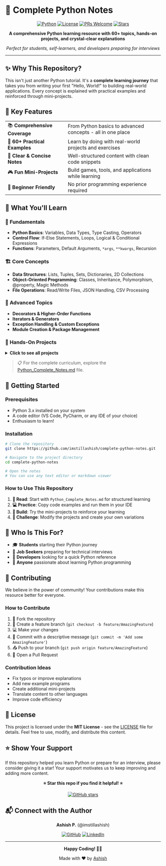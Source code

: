 # 🐍 Complete Python Notes

<div align="center">
  
  [![Python](https://img.shields.io/badge/Python-3.x-blue.svg)](https://www.python.org/) [![License](https://img.shields.io/badge/License-MIT-green.svg)](LICENSE) [![PRs Welcome](https://img.shields.io/badge/PRs-welcome-brightgreen.svg)](https://github.com/imstillashish/complete-python-notes/pulls)
  [![Stars](https://img.shields.io/github/stars/imstillashish/complete-python-notes?style=social)](https://github.com/imstillashish/complete-python-notes/stargazers)
  
  **A comprehensive Python learning resource with 60+ topics, hands-on projects, and crystal-clear explanations**
  
  *Perfect for students, self-learners, and developers preparing for interviews*

</div>

---

## ✨ Why This Repository?

This isn't just another Python tutorial. It's a **complete learning journey** that takes you from writing your first "Hello, World!" to building real-world applications. Every concept is explained with practical examples and reinforced through mini-projects.

## 🎯 Key Features

<table>
  <tr>
    <td>📚 <b>Comprehensive Coverage</b></td>
    <td>From Python basics to advanced concepts - all in one place</td>
  </tr>
  <tr>
    <td>🔨 <b>60+ Practical Examples</b></td>
    <td>Learn by doing with real-world projects and exercises</td>
  </tr>
  <tr>
    <td>📝 <b>Clear & Concise Notes</b></td>
    <td>Well-structured content with clean code snippets</td>
  </tr>
  <tr>
    <td>🎮 <b>Fun Mini-Projects</b></td>
    <td>Build games, tools, and applications while learning</td>
  </tr>
  <tr>
    <td>👶 <b>Beginner Friendly</b></td>
    <td>No prior programming experience required</td>
  </tr>
</table>

## 📖 What You'll Learn

### 🌱 **Fundamentals**
- **Python Basics**: Variables, Data Types, Type Casting, Operators
- **Control Flow**: If-Else Statements, Loops, Logical & Conditional Expressions
- **Functions**: Parameters, Default Arguments, `*args`, `**kwargs`, Recursion

### 🏗️ **Core Concepts**
- **Data Structures**: Lists, Tuples, Sets, Dictionaries, 2D Collections
- **Object-Oriented Programming**: Classes, Inheritance, Polymorphism, @property, Magic Methods
- **File Operations**: Read/Write Files, JSON Handling, CSV Processing

### 🚀 **Advanced Topics**
- **Decorators & Higher-Order Functions**
- **Iterators & Generators**
- **Exception Handling & Custom Exceptions**
- **Module Creation & Package Management**

### 🎯 **Hands-On Projects**

<details>
<summary><b>Click to see all projects</b></summary>

- 🎮 **Games**
  - Madlibs Story Generator
  - Hangman Word Game
  - Rock-Paper-Scissors
  - Slot Machine Simulator
  - Dice Rolling Game
  
- 🛠️ **Tools & Utilities**
  - Calculator Application
  - Unit Converter
  - Banking System
  - Quiz Application
  - Encryption Tool
  
- ⏰ **Time-Based Applications**
  - Countdown Timer
  - Alarm Clock
  - And many more!

</details>

> 📋 For the complete curriculum, explore the [Python_Complete_Notes.md](Python_Complete_Notes.md) file.

## 🚀 Getting Started

### Prerequisites
- Python 3.x installed on your system
- A code editor (VS Code, PyCharm, or any IDE of your choice)
- Enthusiasm to learn!

### Installation

```bash
# Clone the repository
git clone https://github.com/imstillashish/complete-python-notes.git

# Navigate to the project directory
cd complete-python-notes

# Open the notes
# You can use any text editor or markdown viewer
```

### How to Use This Repository

1. **📖 Read**: Start with `Python_Complete_Notes.md` for structured learning
2. **💻 Practice**: Copy code examples and run them in your IDE
3. **🔧 Build**: Try the mini-projects to reinforce your learning
4. **🎯 Challenge**: Modify the projects and create your own variations

## 👥 Who Is This For?

- 🎓 **Students** starting their Python journey
- 💼 **Job Seekers** preparing for technical interviews
- 🔄 **Developers** looking for a quick Python reference
- 🚀 **Anyone** passionate about learning Python programming

## 🤝 Contributing

We believe in the power of community! Your contributions make this resource better for everyone.

### How to Contribute

1. 🍴 Fork the repository
2. 🌿 Create a feature branch (`git checkout -b feature/AmazingFeature`)
3. 💻 Make your changes
4. 📝 Commit with a descriptive message (`git commit -m 'Add some AmazingFeature'`)
5. 📤 Push to your branch (`git push origin feature/AmazingFeature`)
6. 🔄 Open a Pull Request

### Contribution Ideas
- Fix typos or improve explanations
- Add new example programs
- Create additional mini-projects
- Translate content to other languages
- Improve code efficiency

## 📜 License

This project is licensed under the **MIT License** - see the [LICENSE](LICENSE) file for details. Feel free to use, modify, and distribute this content.

## ⭐ Show Your Support

If this repository helped you learn Python or prepare for an interview, please consider giving it a star! Your support motivates us to keep improving and adding more content.

<div align="center">
  
  **⭐ Star this repo if you find it helpful! ⭐**
  
  [![GitHub stars](https://img.shields.io/github/stars/imstillashish/complete-python-notes?style=social)](https://github.com/imstillashish/complete-python-notes/stargazers)
  
</div>

## 📬 Connect with the Author

<div align="center">
  <b>Ashish P.</b> (@imstillashish)
</div>

<div align="center">
  
  [![GitHub](https://img.shields.io/badge/GitHub-100000?style=for-the-badge&logo=github&logoColor=white)](https://github.com/imstillashish) [![LinkedIn](https://img.shields.io/badge/LinkedIn-0077B5?style=for-the-badge&logo=linkedin&logoColor=white)](https://www.linkedin.com/in/imstillashish)
  
</div>

---

<div align="center">
  
  **Happy Coding! 🐍✨**
  
  Made with ❤️ by [Ashish](https://github.com/imstillashish)
  
</div>